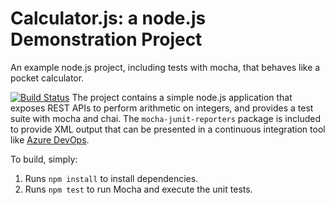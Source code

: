Calculator.js: a node.js Demonstration Project
==============================================
An example node.js project, including tests with mocha, that behaves like
a pocket calculator.

[![Build Status](https://dev.azure.com/yozawa20210315/Integrating%20External%20Source%20Control%20with%20Azure%20Pipelines/_apis/build/status/y-ozawa-20210315.calculator?branchName=refs%2Fpull%2F1%2Fmerge)](https://dev.azure.com/yozawa20210315/Integrating%20External%20Source%20Control%20with%20Azure%20Pipelines/_build/latest?definitionId=7&branchName=refs%2Fpull%2F1%2Fmerge)
The project contains a simple node.js application that exposes REST APIs
to perform arithmetic on integers, and provides a test suite with mocha
and chai.  The `mocha-junit-reporters` package is included to provide XML
output that can be presented in a continuous integration tool like
[Azure DevOps](https://azure.com/devops).

To build, simply:

1. Runs `npm install` to install dependencies.
2. Runs `npm test` to run Mocha and execute the unit tests.

